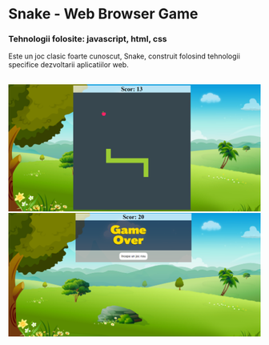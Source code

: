 # Snake - Web Browser Game
### Tehnologii folosite: javascript, html, css
Este un joc clasic foarte cunoscut, Snake, construit folosind tehnologii specifice 
dezvoltarii aplicatiilor web.<br/><br/>

![gameplay](https://github.com/StroeAndrei/JAVASCRIPT/blob/main/Projects/SnakeGame/screenshots/gameplay.png)<br/>
![score](https://github.com/StroeAndrei/JAVASCRIPT/blob/main/Projects/SnakeGame/screenshots/score.png)

